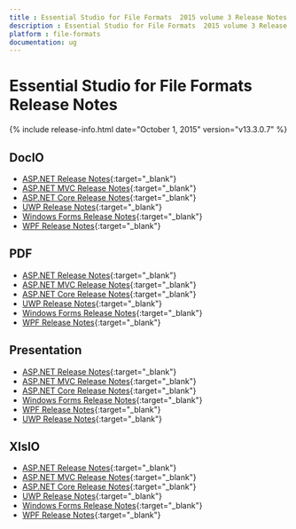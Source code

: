 ```yaml
---
title : Essential Studio for File Formats  2015 volume 3 Release Notes  
description : Essential Studio for File Formats  2015 volume 3 Release Notes  
platform : file-formats
documentation: ug
---
```


# Essential Studio for File Formats  Release Notes  

{% include release-info.html date="October 1, 2015"  version="v13.3.0.7" %} 


## DocIO

* [ASP.NET Release Notes](/aspnet/release-notes/v13.3.0.7#docio){:target="_blank"}
* [ASP.NET MVC Release Notes](/aspnetmvc/release-notes/v13.3.0.7#docio){:target="_blank"}
* [ASP.NET Core Release Notes](/aspnet-core/release-notes/v13.3.0.7#docio){:target="_blank"}
* [UWP Release Notes](/uwp/release-notes/v13.3.0.7#docio){:target="_blank"}
* [Windows Forms Release Notes](/windowsforms/release-notes/v13.3.0.7#docio){:target="_blank"}
* [WPF Release Notes](/wpf/release-notes/v13.3.0.7#docio){:target="_blank"}


## PDF

* [ASP.NET Release Notes](/aspnet/release-notes/v13.3.0.7#pdf){:target="_blank"}
* [ASP.NET MVC Release Notes](/aspnetmvc/release-notes/v13.3.0.7#pdf){:target="_blank"}
* [ASP.NET Core Release Notes](/aspnet-core/release-notes/v13.3.0.7#pdf){:target="_blank"}
* [UWP Release Notes](/uwp/release-notes/v13.3.0.7#pdf){:target="_blank"}
* [Windows Forms Release Notes](/windowsforms/release-notes/v13.3.0.7#pdf){:target="_blank"}
* [WPF Release Notes](/wpf/release-notes/v13.3.0.7#pdf){:target="_blank"}


## Presentation

* [ASP.NET Release Notes](/aspnet/release-notes/v13.3.0.7#presentation){:target="_blank"}
* [ASP.NET MVC Release Notes](/aspnetmvc/release-notes/v13.3.0.7#presentation){:target="_blank"}
* [ASP.NET Core Release Notes](/aspnet-core/release-notes/v13.3.0.7#presentation){:target="_blank"}
* [Windows Forms Release Notes](/windowsforms/release-notes/v13.3.0.7#presentation){:target="_blank"}
* [WPF Release Notes](/wpf/release-notes/v13.3.0.7#presentation){:target="_blank"}
* [UWP Release Notes](/uwp/release-notes/v13.3.0.7#presentation){:target="_blank"}


## XlsIO

* [ASP.NET Release Notes](/aspnet/release-notes/v13.3.0.7#xlsio){:target="_blank"}
* [ASP.NET MVC Release Notes](/aspnetmvc/release-notes/v13.3.0.7#xlsio){:target="_blank"}
* [ASP.NET Core Release Notes](/aspnet-core/release-notes/v13.3.0.7#xlsio){:target="_blank"}
* [UWP Release Notes](/uwp/release-notes/v13.3.0.7#xlsio){:target="_blank"}
* [Windows Forms Release Notes](/windowsforms/release-notes/v13.3.0.7#xlsio){:target="_blank"}
* [WPF Release Notes](/wpf/release-notes/v13.3.0.7#xlsio){:target="_blank"}